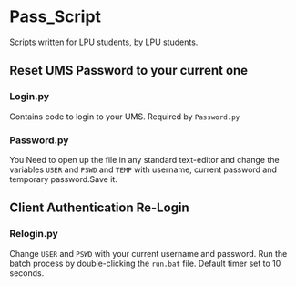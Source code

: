 # Pass_Script
Scripts written for LPU students, by LPU students.

## Reset UMS Password to your current one  

### Login.py  
Contains code to login to your UMS. Required by `Password.py`  
### Password.py  
You Need to open up the file in any standard text-editor and change the variables `USER` and `PSWD` and `TEMP` with username, current password and temporary password.Save it.  
  
  
## Client Authentication Re-Login  

### Relogin.py
Change `USER` and `PSWD` with your current username and password.
Run the batch process by double-clicking the `run.bat` file. Default timer set to 10 seconds.

